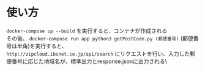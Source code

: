 # 使い方
`docker-compose up --build`
を実行すると、コンテナが作成される\
その後、
`docker-compose run app python3 getPostCode.py (郵便番号)`
(郵便番号は半角)を実行すると、\
`http://zipcloud.ibsnet.co.jp/api/search`
にリクエストを行い、入力した郵便番号に応じた地域名が、標準出力とresponse.jsonに出力される\
